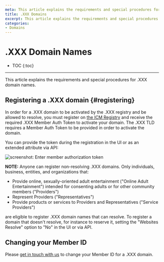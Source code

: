 ```yaml
---
meta: This article explains the requirements and special procedures for .XXX domain names.
title: .XXX Domains
excerpt: This article explains the requirements and special procedures for .XXX domain names.
categories:
- Domains
---
```


# .XXX Domain Names

* TOC
{:toc}

---

This article explains the requirements and special procedures for .XXX domain names.


## Registering a .XXX domain {#registering}

In order for a .XXX domain to be activated by the .XXX registry and be allowed to resolve, you must register on [the ICM Registry](http://icmregistry.com/about/sponsored-community/) and receive the required .XXX Member Auth Token to activate your domain. The .XXX TLD requires a Member Auth Token to be provided in order to activate the domain.

You can provide the token during the registration in the UI or as an extended attribute via API:

![screenshot: Enter member authorization token](/files/xxx-member-auth-token.png)

<strong>NOTE:</strong> Anyone can register non-resolving .XXX domains. Only individuals, business, entities, and organizations that:

- Provide online, sexually-oriented adult entertainment ("Online Adult Entertainment") intended for consenting adults or for other community members ("Providers")
- Represent Providers ("Representatives")
- Provide products or services to Providers and Representatives ("Service Providers")

are eligible to register .XXX domain names that can resolve. To register a domain that doesn't resolve, for instance to reserve it, setting the "Websites Resolve" option to "No" in the UI or via API.


## Changing your Member ID

Please [get in touch with us](https://dnsimple.com/contact) to change your Member ID for a .XXX domain.
